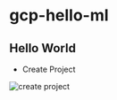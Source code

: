 # gcp-hello-ml

## Hello World

*  Create Project

![create project](https://user-images.githubusercontent.com/58792/58592055-8430da00-821c-11e9-976e-f9c832532a08.png)
